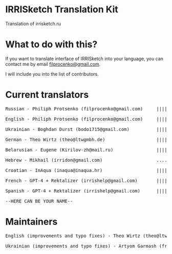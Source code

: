 # IRRISketch Translation Kit
Translation of irrisketch.ru

# What to do with this?
If you want to translate interface of IRRISketch into your language, you can contact me by email filprocenko@gmail.com.

I will include you into the list of contributors.

# Current translators
<pre>
Russian - Philiph Protsenko (filprocenko@gmail.com)     |||||||||||||||| (COMPLETED)

English - Philiph Protsenko (filprocenko@gmail.com)     |||||||||||||||| (COMPLETED)

Ukrainian - Boghdan Durst (bodo1715@gmail.com)          |||||||||||||||| (COMPLETED)

German - Theo Wirtz (theo@ltwgmbh.de)                   |||||||||||||||| (COMPLETED)

Belarusian - Eugene (Kirilov-zh@mail.ru)                |||||||||||||||| (COMPLETED)

Hebrew - Mikhail (irridon@gmail.com)                    ................ (0%)

Croatian - InAqua (inaqua@inaqua.hr)                    |||||||||||||||| (COMPLETED)

French - GPT-4 + Rektalizer (irrishelp@gmail.com)       ||||||||||||||| (COMPLETED)

Spanish - GPT-4 + Rektalizer (irrishelp@gmail.com)      ||||||||||||||| (COMPLETED)

--HERE CAN BE YOUR NAME--
</pre>

# Maintainers
<pre>
English (improvements and typo fixes) - Theo Wirtz (theo@ltwgmbh.de)

Ukrainian (improvements and typo fixes) - Artyom Garmash (frogguz@gmail.com)
</pre>

